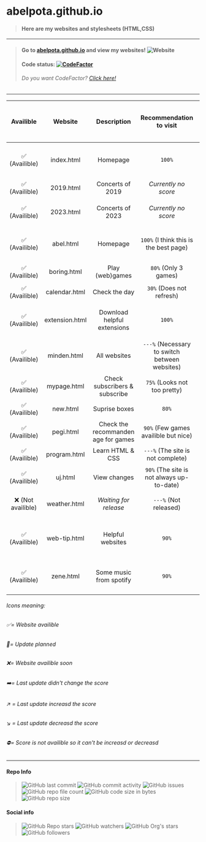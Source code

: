 # abelpota.github.io
> #### Here are my websites and stylesheets (HTML,CSS)
---
> #### Go to [abelpota.github.io](https://abelpota.github.io "My homepage") and view my websites! ![Website](https://img.shields.io/website?down_color=red&down_message=offline&up_color=brightgreen&up_message=online&url=https%3A%2F%2Fabelpota.github.io)
> #### Code status: [![CodeFactor](https://www.codefactor.io/repository/github/abelpota/abelpota.github.io/badge)](https://www.codefactor.io/repository/github/abelpota/abelpota.github.io)
> ###### *Do you want CodeFactor? [Click here!](https://github.com/marketplace/codefactor)*
---
|Availible                                 | Website       | Description                         | Recommendation to visit                       | Last update (DD-MM-YY)                   |
|:----------------------------------------:| :-----------: |:-----------------------------------:| :--------------------------------------------:|:----------------------------------------:|
|:white_check_mark: (Availible)            | index.html    | Homepage                            | `100%`                                        |:arrow_right: (01-08-22)                  |
|:white_check_mark: (Availible)            | 2019.html     | Concerts of 2019                    | *Currently no score*                          |:no_entry: (xx-xx-xx)                     |
|:white_check_mark: (Availible)            | 2023.html     | Concerts of 2023                    | *Currently no score*                          |:no_entry: (18-10-22)                     |
|:white_check_mark: (Availible)            | abel.html     | Homepage                            | `100%` (I think this is the best page)        |:arrow_right: (18-10-22)                  |
|:white_check_mark: (Availible)            | boring.html   | Play (web)games                     | `80%` (Only 3 games)                          |:arrow_right: (xx-xx-xx)                  |
|:white_check_mark: (Availible)            | calendar.html | Check the day                       | `30%` (Does not refresh)                      |:arrow_right: (xx-xx-xx)                  |
|:white_check_mark: (Availible)            | extension.html| Download helpful extensions         | `100%`                                        |:arrow_right: (01-08-22)                  |
|:white_check_mark: (Availible)            | minden.html   | All websites                        | `---%` (Necessary to switch between websites) |:arrow_right: (30-08-22)                  |
|:white_check_mark: (Availible)            | mypage.html   | Check subscribers & subscribe       | `75%` (Looks not too pretty)                  |:arrow_right: (xx-xx-xx)                  |
|:white_check_mark: (Availible)            | new.html      | Suprise boxes                       | `80%`                                         |:arrow_right: (xx-xx-xx)                  |
|:white_check_mark: (Availible)            | pegi.html     | Check the recommanden age for games | `90%` (Few games availible but nice)          |:arrow_right: (xx-xx-xx)                  |
|:white_check_mark: (Availible)            | program.html  | Learn HTML & CSS                    | `---%` (The site is not complete)             |:arrow_right: (xx-xx-xx)                  |
|:white_check_mark: (Availible)            | uj.html       | View changes                        | `90%` (The site is not always up-to-date)     |:arrow_right: (xx-xx-xx)                  |
|:x: (Not availible)                       | weather.html  | *Waiting for release*               | `---%` (Not released)                         |:no_entry: (18-10-22)                     |
|:white_check_mark: (Availible)            | web-tip.html  | Helpful websites                    | `90%`                                         |:arrow_upper_right: {Last +90%} (02-08-22)|
|:white_check_mark: (Availible)            | zene.html     | Some music from spotify             | `90%`                                         |:arrow_right: (29-08-22)                  |

###### Icons meaning: 
###### :white_check_mark:= Website availible 
###### :arrows_counterclockwise:= Update planned  
###### :x:= Website availible soon 
###### :arrow_right:= Last update didn't change the score 
###### :arrow_upper_right: = Last update increasd the score 
###### :arrow_lower_right: = Last update decreasd the score
###### :no_entry:= Score is not availible so it can't be increasd or decreasd
---
 #### Repo Info
> ![GitHub last commit](https://img.shields.io/github/last-commit/abelpota/abelpota.github.io?logo=github)
> ![GitHub commit activity](https://img.shields.io/github/commit-activity/w/abelpota/abelpota.github.io?logo=github)
> ![GitHub issues](https://img.shields.io/github/issues/abelpota/abelpota.github.io?logo=github)
> ![GitHub repo file count](https://img.shields.io/github/directory-file-count/abelpota/abelpota.github.io?label=files%20in%20abelpota.github.io&logo=github)
> ![GitHub code size in bytes](https://img.shields.io/github/languages/code-size/abelpota/abelpota.github.io?logo=github)
> ![GitHub repo size](https://img.shields.io/github/repo-size/abelpota/abelpota.github.io?logo=github)
#### Social info
> ![GitHub Repo stars](https://img.shields.io/github/stars/abelpota/abelpota.github.io?label=Repo%20stars&style=social)
> ![GitHub watchers](https://img.shields.io/github/watchers/abelpota/abelpota.github.io?label=Repo%20watchers&style=social)
> ![GitHub Org's stars](https://img.shields.io/github/stars/abelpota?label=My%20profile%27s%20stars&style=social)
> ![GitHub followers](https://img.shields.io/github/followers/abelpota?label=My%20followers&style=social)
